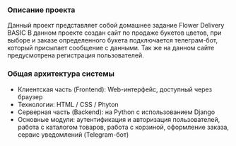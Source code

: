 ### Описание проекта

Данный проект представляет собой домашнее задание Flower Delivery BASIC В данном проекте создан сайт по продаже букетов цветов, при выборе и заказе определенного букета подключается телеграм-бот, который присылает сообщение с данными. Так же на данном сайте предусмотрена регистрация пользователей.

### **Общая архитектура системы**

- Клиентская часть (Frontend): Web-интерфейс, доступный через браузер
- Технологии: HTML / CSS / Phyton
- Серверная часть (Backend): на Python с использованием Django
- Основные модули: аутентификация и авторизация пользователей, работа с каталогом товаров, работа с корзиной, оформление заказа, сервис уведомлений (Telegram-бот)

